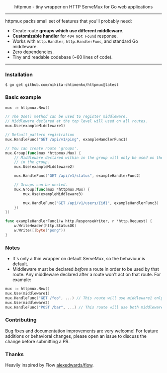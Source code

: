 <div align="center">
httpmux - tiny wrapper on HTTP ServeMux for Go web applications
</div>

---

httpmux packs small set of features that you'll probably need:

- Create route **groups which use different middleware**.
- **Customizable handler** for `404 Not Found` response.
- Works with `http.Handler`, `http.HandlerFunc`, and standard Go middleware.
- Zero dependencies.
- Tiny and readable codebase (~60 lines of code).

---

### Installation

```
$ go get github.com/nikita-shtimenko/httpmux@latest
```

### Basic example

```go
mux := httpmux.New()

// The Use() method can be used to register middleware.
// Middleware declared at the top level will used on all routes.
mux.Use(exampleMiddleware1)

// Default pattern registration
mux.HandleFunc("GET /api/v1/ping", exampleHandlerFunc1)

// You can create route 'groups'.
mux.Group(func(mux *httpmux.Mux) {
    // Middleware declared within in the group will only be used on the routes
    // in the group.
    mux.Use(exampleMiddleware2)

    mux.HandleFunc("GET /api/v1/status", exampleHandlerFunc2)

    // Groups can be nested.
    mux.Group(func(mux *httpmux.Mux) {
        mux.Use(exampleMiddleware3)

        mux.HandleFunc("GET /api/v1/users/{id}", exampleHandlerFunc3)
    })
})

func exampleHandlerFunc1(w http.ResponseWriter, r *http.Request) {
    w.WriteHeader(http.StatusOK)
    w.Write([]byte("pong"))
}
```

### Notes

- It`s only a thin wrapper on default ServeMux, so the behaviour is default.
- Middleware must be declared _before_ a route in order to be used by that route. Any middleware declared after a route won't act on that route. For example:

```go
mux := httpmux.New()
mux.Use(middleware1)
mux.HandleFunc("GET /foo", ...) // This route will use middleware1 only.
mux.Use(middleware2)
mux.HandleFunc("POST /bar", ...) // This route will use both middleware1 and middleware2.
```

### Contributing

Bug fixes and documentation improvements are very welcome!
For feature additions or behavioral changes, please open an issue to discuss the change before submitting a PR.

### Thanks

Heavily inspired by Flow [alexedwards/flow](https://github.com/alexedwards/flow).
